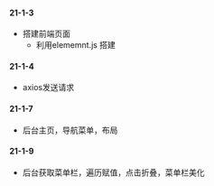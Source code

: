 #### 21-1-3
 * 搭建前端页面
   - 利用elememnt.js 搭建

#### 21-1-4
 * axios发送请求


#### 21-1-7 
 * 后台主页，导航菜单，布局

#### 21-1-9 
 * 后台获取菜单栏，遍历赋值，点击折叠，菜单栏美化
